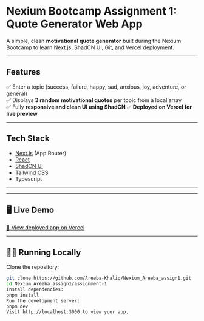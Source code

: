 # Nexium Bootcamp Assignment 1: Quote Generator Web App

A simple, clean **motivational quote generator** built during the Nexium Bootcamp to learn Next.js, ShadCN UI, Git, and Vercel deployment.

---

## Features

✅ Enter a topic (success, failure, happy, sad, anxious, joy, adventure, or general)  
✅ Displays **3 random motivational quotes** per topic from a local array  
✅ Fully **responsive and clean UI using ShadCN**
✅ **Deployed on Vercel for live preview**

---

## Tech Stack

- [Next.js](https://nextjs.org/) (App Router)
- [React](https://react.dev/)
- [ShadCN UI](https://ui.shadcn.com/)
- [Tailwind CSS](https://tailwindcss.com/)
- Typescript

---

<!-- ## 📸 Screenshots

<img src="https://via.placeholder.com/600x400?text=Quote+Generator+Screenshot" alt="Quote Generator Screenshot" width="600" /> -->

---

## 🖥️ Live Demo

[🚀 View deployed app on Vercel](https://quote-generator-ruddy-xi.vercel.app/)

---

## 🧑‍💻 Running Locally

Clone the repository:

```bash
git clone https://github.com/Areeba-Khaliq/Nexium_Areeba_assign1.git
cd Nexium_Areeba_assign1/assignment-1
Install dependencies:
pnpm install
Run the development server:
pnpm dev
Visit http://localhost:3000 to view your app.

```
